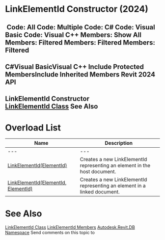 # LinkElementId Constructor (2024)

﻿
 Code: All Code: Multiple Code: C# Code: Visual Basic Code: Visual C++  Members: Show All Members: Filtered Members: Filtered Members: Filtered   
---  
C#Visual BasicVisual C++
Include Protected MembersInclude Inherited Members
Revit 2024 API  
---  
LinkElementId Constructor   
[LinkElementId Class](6e18abde-8787-9906-8576-ab0c9c5432c6.md "LinkElementId Class") See Also  
---  
# Overload List
| Name | Description |
| --- | --- |
| --- | --- | --- |
| [LinkElementId(ElementId)](c51f7e25-2106-0431-cefe-d004bf9ff0d0.md "LinkElementId Constructor \(ElementId\)") | Creates a new LinkElementId representing an element in the host document. |
| [LinkElementId(ElementId, ElementId)](f8cebb9e-d6d5-28a3-5a53-8d3fe71346aa.md "LinkElementId Constructor \(ElementId, ElementId\)") | Creates a new LinkElementId representing an element in a linked document. |

# See Also
[LinkElementId Class](6e18abde-8787-9906-8576-ab0c9c5432c6.md "LinkElementId Class")
[LinkElementId Members](dccd1367-b891-92f1-f0d2-ece20af2b0cc.md "LinkElementId Members")
[Autodesk.Revit.DB Namespace](87546ba7-461b-c646-cbb1-2cb8f5bff8b2.md "Autodesk.Revit.DB Namespace")
Send comments on this topic to 